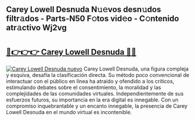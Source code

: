 ## Carey Lowell Desnuda N𝚞𝚎vos desn𝚞dos filtr𝚊dos - Parts-N50 F𝚘tos vid𝚎o - C𝚘ntenido atr𝚊ctivo Wj2vg

# <h2><a href="http://mbblkz4.tromn.icu/?c=Carey+Lowell+Desnuda">🔗👉👉👉 Carey Lowell Desnuda 🔗🔗</a></h2>

[![Carey Lowell Desnuda nuevo](https://i.imgur.com/pEAQMta.gif)](http://mbblkz4.tromn.icu/?c=Carey+Lowell+Desnuda)
Carey Lowell Desnuda, una figura compleja y esquiva, desafía la clasificación directa. Su método poco convencional de interactuar con el público en línea ha atraído y ofendido a los críticos, estimulando debates sobre el consentimiento, la moralidad y las complejidades de las comunidades virtuales. Independientemente de sus esfuerzos futuros, su importancia en la era digital es innegable. Con un compromiso inquebrantable y un encanto innegable, la presencia de Carey Lowell Desnuda en el mundo virtual es incontenible.
